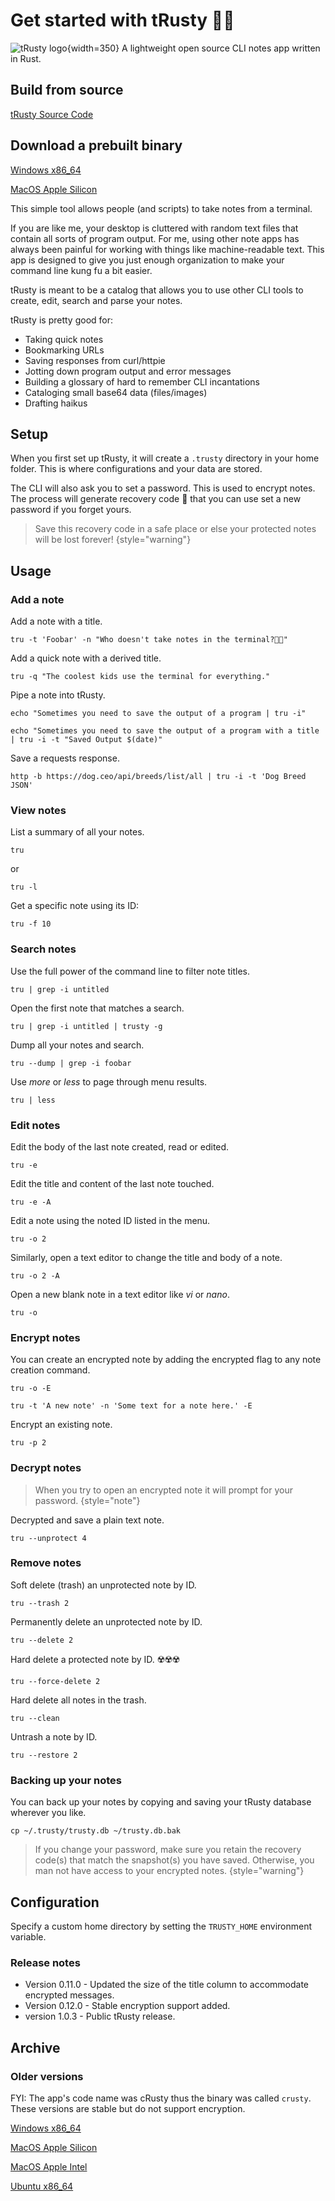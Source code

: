 
# Get started with tRusty 🦀📝

![tRusty logo](../../images/trusty-logo.png){width=350}
A lightweight open source CLI notes app written in Rust.

## Build from source

[tRusty Source Code](https://github.com/ronsims2/trusty)

## Download a prebuilt binary

[Windows x86_64](https://orangemantis.net/trusty/downloads/trusty-1.0.5-win64.zip)

[MacOS Apple Silicon](https://orangemantis.net/trusty/downloads/trusty-1.0.5-macos.zip)

This simple tool allows people (and scripts) to take notes from a terminal.

If you are like me, your desktop is cluttered with random text files that contain all sorts of program output.
For me, using other note apps has always been painful for working with things like machine-readable text.
This app is designed to give you just enough organization to make your command line kung fu a bit easier.

tRusty is meant to be a catalog that allows you to use other CLI tools to create, edit, search and parse your notes.

tRusty is pretty good for:

* Taking quick notes
* Bookmarking URLs
* Saving responses from curl/httpie
* Jotting down program output and error messages
* Building a glossary of hard to remember CLI incantations
* Cataloging small base64 data (files/images)
* Drafting haikus

## Setup

When you first set up tRusty, it will create a `.trusty` directory in your home folder.
This is where configurations and your data are stored.

The CLI will also ask you to set a password.  This is used to encrypt notes.
The process will generate recovery code 🛟 that you can use set a new password if you forget yours.

> Save this recovery code in a safe place or else your protected notes will be lost forever!
{style="warning"}

## Usage

### Add a note

Add a note with a title.

```Shell
tru -t 'Foobar' -n "Who doesn't take notes in the terminal?🤷🏾"
```

Add a quick note with a derived title.

```Shell
tru -q "The coolest kids use the terminal for everything."
```

Pipe a note into tRusty.

```Shell
echo "Sometimes you need to save the output of a program | tru -i"
```

```Shell
echo "Sometimes you need to save the output of a program with a title | tru -i -t "Saved Output $(date)"
```

Save a requests response.

```Shell
http -b https://dog.ceo/api/breeds/list/all | tru -i -t 'Dog Breed JSON'
```


### View notes

List a summary of all your notes.

```Shell
tru
```

or 

```Shell
tru -l
```

Get a specific note using its ID:

```Shell
tru -f 10
```

### Search notes

Use the full power of the command line to filter note titles.

```Shell
tru | grep -i untitled
```

Open the first note that matches a search.

```Shell
tru | grep -i untitled | trusty -g
```

Dump all your notes and search.

```Shell
tru --dump | grep -i foobar
```

Use _more_ or _less_ to page through menu results.

```Shell
tru | less
```

### Edit notes

Edit the body of the last note created, read or edited.

```Shell
tru -e
```

Edit the title and content of the last note touched.

```Shell
tru -e -A
```

Edit a note using the noted ID listed in the menu.

```Shell
tru -o 2
```

Similarly, open a text editor to change the title and body of a note.

```Shell
tru -o 2 -A
```

Open a new blank note in a text editor like _vi_ or _nano_.

```Shell
tru -o
```

### Encrypt notes

You can create an encrypted note by adding the encrypted flag to any note creation command.

```Shell
tru -o -E
```

```Shell
tru -t 'A new note' -n 'Some text for a note here.' -E
```

Encrypt an existing note.

```Shell
tru -p 2
```

### Decrypt notes

> When you try to open an encrypted note it will prompt for your password.
{style="note"}

Decrypted and save a plain text note.

```Shell
tru --unprotect 4
```

### Remove notes

Soft delete (trash) an unprotected note by ID.

```Shell
tru --trash 2
```

Permanently delete an unprotected note by ID.

```Shell
tru --delete 2
```

Hard delete a protected note by ID. ☢️☢️☢️

```Shell
tru --force-delete 2
```

Hard delete all notes in the trash.

```Shell
tru --clean
```

Untrash a note by ID.

```Shell
tru --restore 2
```

### Backing up your notes

You can back up your notes by copying and saving your tRusty database wherever you like.

```Shell
cp ~/.trusty/trusty.db ~/trusty.db.bak
```


> If you change your password, make sure you retain the recovery code(s) that match the snapshot(s) you have saved.
> Otherwise, you man not have access to your encrypted notes.
{style="warning"}

## Configuration

Specify a custom home directory by setting the `TRUSTY_HOME` environment variable.

### Release notes

* Version 0.11.0 - Updated the size of the title column to accommodate encrypted messages.
* Version 0.12.0 - Stable encryption support added.
* version 1.0.3 - Public tRusty release.

## Archive

### Older versions

FYI: The app's code name was cRusty thus the binary was called `crusty`.
These versions are stable but do not support encryption.

[Windows x86_64](https://orangemantis.net/trusty/downloads/crusty-0.8.2-win64.zip)

[MacOS Apple Silicon](https://orangemantis.net/trusty/downloads/crusty-0.8.2-macos.zip)

[MacOS Apple Intel](https://orangemantis.net/trusty/downloads/crusty-0.8.2-macos-intel.zip)

[Ubuntu x86_64](https://orangemantis.net/trusty/downloads/crusty-0.8.2-ubuntu.zip)
